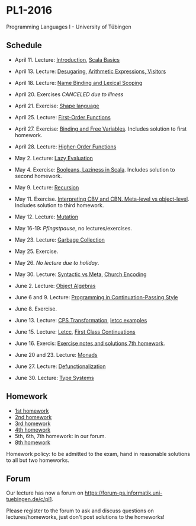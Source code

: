PL1-2016
========

Programming Languages I - University of Tübingen

Schedule
--------

 * April 11. Lecture: [Introduction](lecturenotes/01-intro.scala), [Scala Basics](lecturenotes/02-scala-basics.scala)
 * April 13. Lecture: [Desugaring](lecturenotes/03-desugaring.scala), [Arithmetic Expressions, Visitors](lecturenotes/04-ae.scala)
 * April 18. Lecture: [Name Binding and Lexical Scoping](lecturenotes/05-wae.scala)
 * April 20. Exercises *CANCELED due to illness*
 * April 21. Exercise: [Shape language](exercises/01Forms.scala)
 * April 25. Lecture: [First-Order Functions](lecturenotes/06-f1wae.scala)
 * April 27. Exercise: [Binding and Free Variables](exercises/01HwSolution.scala). Includes solution to first homework.
 * April 28. Lecture: [Higher-Order Functions](lecturenotes/07-fae.scala) 
 * May 2. Lecture: [Lazy Evaluation](lecturenotes/08-lcfae.scala)
 * May 4. Exercise: [Booleans, Laziness in Scala](exercises/02ExHwSolution.scala). Includes solution to second homework.
 * May 9. Lecture: [Recursion](lecturenotes/09-rcfae.scala)
 * May 11. Exercise. [Interpreting CBV and CBN. Meta-level vs object-level](exercises/03ExHwSolution.scala). Includes solution to third homework.
 * May 12. Lecture: [Mutation](lecturenotes/10-bcfae.scala)
 
 * May 16-19: *Pfingstpause*, no lectures/exercises.
 
 * May 23. Lecture: [Garbage Collection](lecturenotes/11-gc.scala)
 * May 25. Exercise.
 * May 26. *No lecture due to holiday*.
 * May 30. Lecture: [Syntactic vs Meta](lecturenotes/12-syntacticvsmeta.scala), [Church Encoding](lecturenotes/13-churchencoding.scala)
 * June 2. Lecture: [Object Algebras](lecturenotes/14-objectalgebras.scala)
 * June 6 and 9. Lecture: [Programming in Continuation-Passing Style](lecturenotes/15-continuations-1.scala)
 * June 8. Exercise.
 * June 13. Lecture: [CPS Transformation](lecturenotes/16-continuations-2.scala), [letcc examples](lecturenotes/17-letcc-examples.rkt)
 * June 15. Lecture: [Letcc](lecturenotes/17-letcc-examples.rkt), [First Class Continuations](lecturenotes/18-firstclasscontinuations.scala)
 * June 16. Exercis: [Exercise notes and solutions 7th homework](exercises/07ExHwSolution.scala).
 * June 20 and 23. Lecture: [Monads](lecturenotes/19-monads.scala)
 * June 27. Lecture: [Defunctionalization](lecturenotes/20-defunctionalization.scala)
 * June 30. Lecture: [Type Systems](lecturenotes/21-typesystems.scala)


Homework
--------

 * [1st homework](exercises/01Hw.scala)
 * [2nd homework](exercises/02Hw.scala)
 * [3rd homework](exercises/03Hw.scala)
 * [4th homework](exercises/04Hw.scala)
 * 5th, 6th, 7th homework: in our forum.
 * [8th homework](exercises/08Hw.scala)

Homework policy: to be admitted to the exam, hand in reasonable solutions to all but two homeworks.

Forum
-----

Our lecture has now a forum on https://forum-ps.informatik.uni-tuebingen.de/c/pl1.

Please register to the forum to ask and discuss questions on lectures/homeworks,
just don't post solutions to the homeworks!
